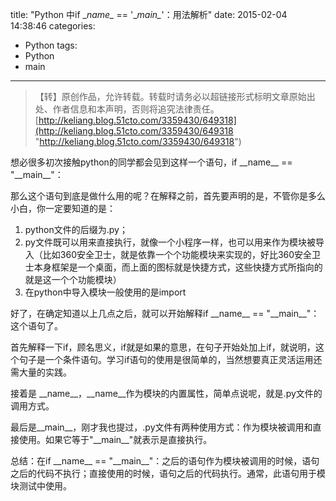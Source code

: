 title: "Python 中if \__name\__ == '\__main\__'：用法解析"
date: 2015-02-04 14:38:46
categories:
- Python
tags:
- Python
- main
---

>【转】原创作品，允许转载。转载时请务必以超链接形式标明文章原始出处、作者信息和本声明，否则将追究法律责任。
>[http://keliang.blog.51cto.com/3359430/649318](http://keliang.blog.51cto.com/3359430/649318 "http://keliang.blog.51cto.com/3359430/649318")

想必很多初次接触python的同学都会见到这样一个语句，if \_\_name\_\_ == "\_\_main\_\_"：

那么这个语句到底是做什么用的呢？在解释之前，首先要声明的是，不管你是多么小白，你一定要知道的是：

1. python文件的后缀为.py；
2. py文件既可以用来直接执行，就像一个小程序一样，也可以用来作为模块被导入（比如360安全卫士，就是依靠一个个功能模块来实现的，好比360安全卫士本身框架是一个桌面，而上面的图标就是快捷方式，这些快捷方式所指向的就是这一个个功能模块）
3. 在python中导入模块一般使用的是import

好了，在确定知道以上几点之后，就可以开始解释if \_\_name\_\_ == "\_\_main\_\_"：这个语句了。

首先解释一下if，顾名思义，if就是如果的意思，在句子开始处加上if，就说明，这个句子是一个条件语句。学习if语句的使用是很简单的，当然想要真正灵活运用还需大量的实践。

接着是 \_\_name\_\_，\_\_name\_\_作为模块的内置属性，简单点说呢，就是.py文件的调用方式。

最后是\_\_main\_\_，刚才我也提过，.py文件有两种使用方式：作为模块被调用和直接使用。如果它等于"\_\_main\_\_"就表示是直接执行。

总结：在if \_\_name\_\_ == "\_\_main\_\_"：之后的语句作为模块被调用的时候，语句之后的代码不执行；直接使用的时候，语句之后的代码执行。通常，此语句用于模块测试中使用。
